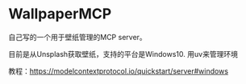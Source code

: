 # WallpaperMCP

自己写的一个用于壁纸管理的MCP server。

目前是从Unsplash获取壁纸，支持的平台是Windows10. 用uv来管理环境

教程：https://modelcontextprotocol.io/quickstart/server#windows

